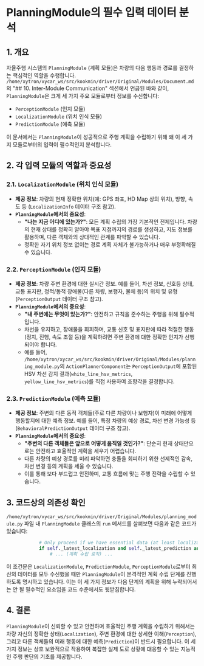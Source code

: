 # PlanningModule의 필수 입력 데이터 분석

## 1. 개요

자율주행 시스템의 `PlanningModule` (계획 모듈)은 차량의 다음 행동과 경로를 결정하는 핵심적인 역할을 수행합니다. `/home/xytron/xycar_ws/src/kookmin/driver/Original/Modules/Document.md`의 "## 10. Inter-Module Communication" 섹션에서 언급된 바와 같이, `PlanningModule`은 크게 세 가지 주요 모듈로부터 정보를 수신합니다:

*   `PerceptionModule` (인지 모듈)
*   `LocalizationModule` (위치 인식 모듈)
*   `PredictionModule` (예측 모듈)

이 문서에서는 `PlanningModule`이 성공적으로 주행 계획을 수립하기 위해 왜 이 세 가지 모듈로부터의 입력이 필수적인지 분석합니다.

## 2. 각 입력 모듈의 역할과 중요성

### 2.1. `LocalizationModule` (위치 인식 모듈)

*   **제공 정보**: 차량의 현재 정확한 위치(예: GPS 좌표, HD Map 상의 위치), 방향, 속도 등 (`LocalizationInfo` 데이터 구조 참고).
*   **`PlanningModule`에서의 중요성**:
    *   **"나는 지금 어디에 있는가?"**: 모든 계획 수립의 가장 기본적인 전제입니다. 차량의 현재 상태를 정확히 알아야 목표 지점까지의 경로를 생성하고, 지도 정보를 활용하며, 다른 객체와의 상대적인 관계를 파악할 수 있습니다.
    *   정확한 자기 위치 정보 없이는 경로 계획 자체가 불가능하거나 매우 부정확해질 수 있습니다.

### 2.2. `PerceptionModule` (인지 모듈)

*   **제공 정보**: 차량 주변 환경에 대한 실시간 정보. 예를 들어, 차선 정보, 신호등 상태, 교통 표지판, 정적/동적 장애물(다른 차량, 보행자, 물체 등)의 위치 및 유형 (`PerceptionOutput` 데이터 구조 참고).
*   **`PlanningModule`에서의 중요성**:
    *   **"내 주변에는 무엇이 있는가?"**: 안전하고 규칙을 준수하는 주행을 위해 필수적입니다.
    *   차선을 유지하고, 장애물을 회피하며, 교통 신호 및 표지판에 따라 적절한 행동(정지, 진행, 속도 조절 등)을 계획하려면 주변 환경에 대한 정확한 인지가 선행되어야 합니다.
    *   예를 들어, `/home/xytron/xycar_ws/src/kookmin/driver/Original/Modules/planning_module.py`의 `ActionPlannerComponent`는 `PerceptionOutput`에 포함된 HSV 차선 감지 결과(`white_line_hsv_metrics`, `yellow_line_hsv_metrics`)를 직접 사용하여 조향각을 결정합니다.

### 2.3. `PredictionModule` (예측 모듈)

*   **제공 정보**: 주변의 다른 동적 객체들(주로 다른 차량이나 보행자)이 미래에 어떻게 행동할지에 대한 예측 정보. 예를 들어, 특정 차량의 예상 경로, 차선 변경 가능성 등 (`BehavioralPredictionOutput` 데이터 구조 참고).
*   **`PlanningModule`에서의 중요성**:
    *   **"주변의 다른 객체들은 앞으로 어떻게 움직일 것인가?"**: 단순히 현재 상태만으로는 안전하고 효율적인 계획을 세우기 어렵습니다.
    *   다른 차량의 예상 경로를 미리 파악하면 충돌을 회피하기 위한 선제적인 감속, 차선 변경 등의 계획을 세울 수 있습니다.
    *   이를 통해 보다 부드럽고 안전하며, 교통 흐름에 맞는 주행 전략을 수립할 수 있습니다.

## 3. 코드상의 의존성 확인

`/home/xytron/xycar_ws/src/kookmin/driver/Original/Modules/planning_module.py` 파일 내 `PlanningModule` 클래스의 `run` 메서드를 살펴보면 다음과 같은 코드가 있습니다:

```python
            # Only proceed if we have essential data (at least localization)
            if self._latest_localization and self._latest_prediction and self._latest_perception :
                # ... (계획 수립 로직) ...
```

이 조건문은 `LocalizationModule`, `PredictionModule`, `PerceptionModule`로부터 최신의 데이터를 모두 수신했을 때만 `PlanningModule`이 본격적인 계획 수립 단계를 진행하도록 명시하고 있습니다. 이는 이 세 가지 정보가 다음 단계의 계획을 위해 누락되어서는 안 될 필수적인 요소임을 코드 수준에서도 뒷받침합니다.

## 4. 결론

`PlanningModule`이 신뢰할 수 있고 안전하며 효율적인 주행 계획을 수립하기 위해서는 차량 자신의 정확한 상태(`Localization`), 주변 환경에 대한 상세한 이해(`Perception`), 그리고 다른 객체들의 미래 행동에 대한 예측(`Prediction`)이 반드시 필요합니다. 이 세 가지 정보는 상호 보완적으로 작용하여 복잡한 실제 도로 상황에 대응할 수 있는 지능적인 주행 판단의 기초를 제공합니다.